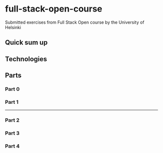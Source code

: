 # full-stack-open-course
Submitted exercises from Full Stack Open course by the University of Helsinki
## Quick sum up

## Technologies

## Parts
### Part 0

### Part 1
****
### Part 2
### Part 3
### Part 4
